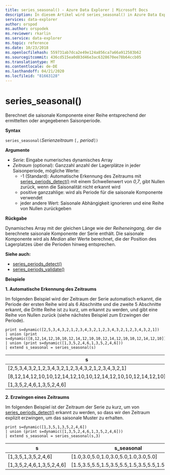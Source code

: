 ```yaml
---
title: series_seasonal() - Azure Data Explorer | Microsoft Docs
description: In diesem Artikel wird series_seasonal() in Azure Data Explorer beschrieben.
services: data-explorer
author: orspod
ms.author: orspodek
ms.reviewer: rkarlin
ms.service: data-explorer
ms.topic: reference
ms.date: 10/23/2018
ms.openlocfilehash: 559731ab7dca2e49e124a856ca7a66a912583b62
ms.sourcegitcommit: 436cd515ea0d83d46e3ac6328670ee78b64ccb05
ms.translationtype: MT
ms.contentlocale: de-DE
ms.lasthandoff: 04/21/2020
ms.locfileid: "81663128"
---
```

# <a name="series_seasonal"></a>series_seasonal()

Berechnet die saisonale Komponente einer Reihe entsprechend der ermittelten oder angegebenen Saisonperiode.

**Syntax**

`series_seasonal(`*Serienzeitraum* `[,` *period*`])`

**Argumente**

* *Serie*: Eingabe numerisches dynamisches Array
* *Zeitraum* (optional): Ganzzahl anzahl der Lagerplätze in jeder Saisonperiode, mögliche Werte:
    *  -1 (Standard): Automatische Erkennung des Zeitraums mit [series_periods_detect()](series-periods-detectfunction.md) mit einem Schwellenwert von *0,7*, gibt Nullen zurück, wenn die Saisonalität nicht erkannt wird
    * positive ganzzahlige: wird als Periode für die saisonale Komponente verwendet
    * jeder andere Wert: Saisonale Abhängigkeit ignorieren und eine Reihe von Nullen zurückgeben

**Rückgabe**

Dynamisches Array mit der gleichen Länge wie der *Reiheneingang,* der die berechnete saisonale Komponente der Serie enthält. Die saisonale Komponente wird als *Median* aller Werte berechnet, die der Position des Lagerplatzes über die Perioden hinweg entsprechen.

**Siehe auch:**

* [series_periods_detect()](series-periods-detectfunction.md)
* [series_periods_validate()](series-periods-validatefunction.md)

**Beispiele**

**1. Automatische Erkennung des Zeitraums**

Im folgenden Beispiel wird der Zeitraum der Serie automatisch erkannt, die Periode der ersten Reihe wird als 6 Abschnitte und die zweite 5 Abschnitte erkannt, die Dritte Reihe ist zu kurz, um erkannt zu werden, und gibt eine Reihe von Nullen zurück (siehe nächstes Beispiel zum Erzwingen der Periode).

```kusto
print s=dynamic([2,5,3,4,3,2,1,2,3,4,3,2,1,2,3,4,3,2,1,2,3,4,3,2,1])
| union (print s=dynamic([8,12,14,12,10,10,12,14,12,10,10,12,14,12,10,10,12,14,12,10]))
| union (print s=dynamic([1,3,5,2,4,6,1,3,5,2,4,6]))
| extend s_seasonal = series_seasonal(s)
```

|s|s_seasonal|
|---|---|
|[2,5,3,4,3,2,1,2,3,4,3,2,1,2,3,4,3,2,1,2,3,4,3,2,1]|[1.0,2.0,3.0,4.0,3.0,2.0,1.0,2.0,3.0,4.0,3.0,2.0,1.0,2.0,3.0,4.0,3.0,2.0,1.0,2.0,3.0,4.0,3.0,2.0,1.0]|
|[8,12,14,12,10,10,12,14,12,10,10,12,14,12,10,10,12,14,12,10]|[10.0,12.0,14.0,12.0,10.0,10.0,12.0,14.0,12.0,10.0,10.0,12.0,14.0,12.0,10.0,10.0,12.0,14.0,12.0,10.0]|
|[1,3,5,2,4,6,1,3,5,2,4,6]|[0.0,0.0,0.0,0.0,0.0,0.0,0.0,0.0,0.0,0.0,0.0,0.0]|



**2. Erzwingen eines Zeitraums**

Im folgenden Beispiel ist der Zeitraum der Serie zu kurz, um von [series_periods_detect()](series-periods-detectfunction.md) erkannt zu werden, so dass wir den Zeitraum explizit erzwingen, um das saisonale Muster zu erhalten.

```kusto
print s=dynamic([1,3,5,1,3,5,2,4,6]) 
| union (print s=dynamic([1,3,5,2,4,6,1,3,5,2,4,6]))
| extend s_seasonal = series_seasonal(s,3)
```

|s|s_seasonal|
|---|---|
|[1,3,5,1,3,5,2,4,6]|[1.0,3.0,5.0,1.0,3.0,5.0,1.0,3.0,5.0]|
|[1,3,5,2,4,6,1,3,5,2,4,6]|[1.5,3.5,5.5,1.5,3.5,5.5,1.5,3.5,5.5,1.5,3.5,5.5]|
